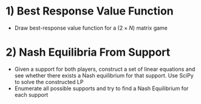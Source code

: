 # 1) Best Response Value Function
- Draw best-response value function for a $(2 \times N)$ matrix game

# 2) Nash Equilibria From Support

- Given a support for both players, construct a set of linear equations and see whether there exists a Nash equilibrium for that support. Use SciPy to solve the constructed LP 
- Enumerate all possible supports and try to find a Nash Equilibrium for each support